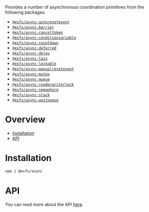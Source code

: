 Provides a number of asynchronous coordination primitives from the following packages:

- [`@esfx/async-autoresetevent`](../async-autoresetevent/README.md)
- [`@esfx/async-barrier`](../async-barrier/README.md)
- [`@esfx/async-canceltoken`](../async-canceltoken/README.md)
- [`@esfx/async-conditionvariable`](../async-conditionvariable/README.md)
- [`@esfx/async-countdown`](../async-countdown/README.md)
- [`@esfx/async-deferred`](../async-deferred/README.md)
- [`@esfx/async-delay`](../async-delay/README.md)
- [`@esfx/async-lazy`](../async-lazy/README.md)
- [`@esfx/async-lockable`](../async-lockable/README.md)
- [`@esfx/async-manualresetevent`](../async-manualresetevent/README.md)
- [`@esfx/async-mutex`](../async-mutex/README.md)
- [`@esfx/async-queue`](../async-queue/README.md)
- [`@esfx/async-readerwriterlock`](../async-readerwriterlock/README.md)
- [`@esfx/async-semaphore`](../async-semaphore/README.md)
- [`@esfx/async-stack`](../async-stack/README.md)
- [`@esfx/async-waitqueue`](../async-waitqueue/README.md)

# Overview

* [Installation](#installation)
* [API](#api)

# Installation

```sh
npm i @esfx/async
```

# API

You can read more about the API [here](https://esfx.js.org/esfx/api/async.html).

